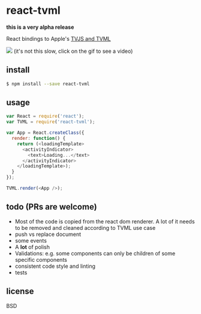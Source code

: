 # react-tvml

**this is a very alpha release**

React bindings to Apple's [TVJS and TVML](https://developer.apple.com/library/prerelease/tvos/navigation/)

[![](http://g.recordit.co/qWrCpEb3MQ.gif)](https://cldup.com/u6sOUJLLE9.mp4)
(it's not this slow, click on the gif to see a video)

## install
```bash
$ npm install --save react-tvml
```

## usage

```js
var React = require('react');
var TVML = require('react-tvml');

var App = React.createClass({
  render: function() {
    return (<loadingTemplate>
      <activityIndicator>
        <text>Loading...</text>
      </activityIndicator>
    </loadingTemplate>);
  }
});

TVML.render(<App />);
```

## todo (PRs are welcome)

 * Most of the code is copied from the react dom renderer. A lot of it needs to be removed and cleaned according to TVML use case
 * push vs replace document
 * some events
 * A **lot** of polish
 * Validations: e.g. some components can only be children of some specific components
 * consistent code style and linting
 * tests

## license

BSD